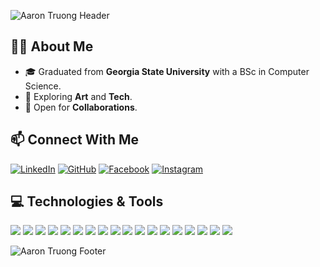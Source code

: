 ![Aaron Truong Header](https://capsule-render.vercel.app/api?type=wave&color=gradient&height=200&section=header&text=Aaron%20Truong&fontSize=80)

## 👨‍💻 About Me

- 🎓 Graduated from **Georgia State University** with a BSc in Computer Science.
- 🌱 Exploring **Art** and **Tech**.
- 👯 Open for **Collaborations**.

## 📫 Connect With Me

[![LinkedIn](https://img.shields.io/badge/LinkedIn-Aaron_Truong-blue?style=flat-square&logo=linkedin)](https://www.linkedin.com/in/huy-truong-10b4aa199/)
[![GitHub](https://img.shields.io/badge/GitHub-huygiatrng-lightgrey?style=flat-square&logo=github)](https://github.com/huygiatrng)
[![Facebook](https://img.shields.io/badge/Facebook-Aaron_Truong-blue?style=flat-square&logo=facebook)](https://www.facebook.com/zwtrng.vn2711/)
[![Instagram](https://img.shields.io/badge/Instagram-huy.artou-purple?style=flat-square&logo=instagram)](https://www.instagram.com/huy.artou/)

## 💻 Technologies & Tools

![](https://img.shields.io/badge/Code-Python-blue?style=for-the-badge&logo=python)
![](https://img.shields.io/badge/Code-Java-orange?style=for-the-badge&logo=java)
![](https://img.shields.io/badge/Code-JavaScript-yellow?style=for-the-badge&logo=javascript)
![](https://img.shields.io/badge/Code-HTML5-red?style=for-the-badge&logo=html5)
![](https://img.shields.io/badge/Code-CSS3-blue?style=for-the-badge&logo=css3&logoColor=white)
![](https://img.shields.io/badge/Code-PHP-purple?style=for-the-badge&logo=php)
![](https://img.shields.io/badge/Framework-Django-green?style=for-the-badge&logo=django)
![](https://img.shields.io/badge/Framework-Flask-black?style=for-the-badge&logo=flask)
![](https://img.shields.io/badge/Tools-Docker-blue?style=for-the-badge&logo=docker)
![](https://img.shields.io/badge/Cloud-AWS-orange?style=for-the-badge&logo=amazon-aws)
![](https://img.shields.io/badge/Library-PyTorch-lightgrey?style=for-the-badge&logo=pytorch)
![](https://img.shields.io/badge/Library-TensorFlow-orange?style=for-the-badge&logo=tensorflow)
![](https://img.shields.io/badge/Library-Numpy-blue?style=for-the-badge&logo=numpy)
![](https://img.shields.io/badge/Library-Pandas-blue?style=for-the-badge&logo=pandas)
![](https://img.shields.io/badge/Library-OpenCV-lightgrey?style=for-the-badge&logo=opencv)
![](https://img.shields.io/badge/Database-MySQL-blue?style=for-the-badge&logo=mysql)
![](https://img.shields.io/badge/Database-SQLite-lightgrey?style=for-the-badge&logo=sqlite)
![](https://img.shields.io/badge/Tool-Jupyter_Notebook-orange?style=for-the-badge&logo=jupyter)


![Aaron Truong Footer](https://capsule-render.vercel.app/api?type=wave&color=gradient&height=200&section=footer&text=%20&fontSize=80)
